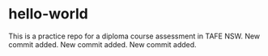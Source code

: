 # hello-world
This is a practice repo for a diploma course assessment in TAFE NSW.
New commit added.
New commit added. 
New commit added.
